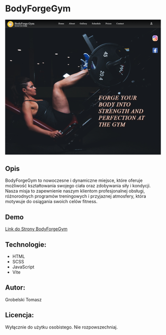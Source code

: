 # BodyForgeGym

![Opis obrazka](BodyForgeGym.png)

## Opis
BodyForgeGym to nowoczesne i dynamiczne miejsce, które oferuje możliwość kształtowania swojego ciała oraz zdobywania siły i kondycji. Nasza misja to zapewnienie naszym klientom profesjonalnej obsługi, różnorodnych programów treningowych i przyjaznej atmosfery, która motywuje do osiągania swoich celów fitness.

## Demo
[Link do Strony BodyForgeGym]([https://tomaszgrobelski.github.io/Kostka-Taquin/kostka.html](https://tomaszgrobelski.github.io/BodyFrogeGym/))

## Technologie:
- HTML
- SCSS
- JavaScript
- Vite

## Autor:
Grobelski Tomasz

## Licencja:
Wyłącznie do użytku osobistego. Nie rozpowszechniaj.
